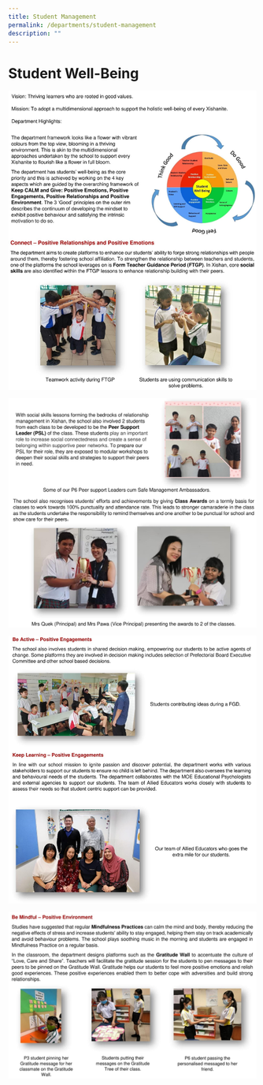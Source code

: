 ```yaml
---
title: Student Management
permalink: /departments/student-management
description: ""
---
```

# **Student Well-Being**

![](/images/Website_edt-1.jpg)

![](/images/Website_edt-2.jpg)

![](/images/Website_edt-3.jpg)

![](/images/Website_edt-4.jpg)